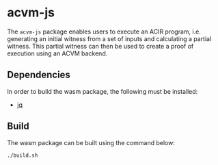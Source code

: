 # acvm-js

The `acvm-js` package enables users to execute an ACIR program, i.e. generating an initial witness from a set of inputs and calculating a partial witness. This partial witness can then be used to create a proof of execution using an ACVM backend.

## Dependencies

In order to build the wasm package, the following must be installed:

- [jq](https://github.com/stedolan/jq)

## Build

The wasm package can be built using the command below:

```bash
./build.sh
```
